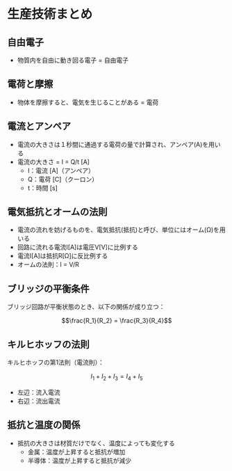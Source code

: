 # 生産技術まとめ

## 自由電子

- 物質内を自由に動き回る電子 = 自由電子

## 電荷と摩擦

- 物体を摩擦すると、電気を生じることがある = 電荷

## 電流とアンペア

- 電流の大きさは１秒間に通過する電荷の量で計算され、アンペア(A)を用いる
- 電流の大きさ = I = Q/t [A]
  - I：電流 [A]（アンペア）
  - Q：電荷 [C]（クーロン）
  - t：時間 [s]

## 電気抵抗とオームの法則

- 電流の流れを妨げるものを、電気抵抗(抵抗)と呼び、単位にはオーム(Ω)を用いる
- 回路に流れる電流I[A]は電圧V[V]に比例する
- 電流I[A]は抵抗R[Ω]に反比例する
- オームの法則：I = V/R

## ブリッジの平衡条件

ブリッジ回路が平衡状態のとき、以下の関係が成り立つ：

```math
\frac{R_1}{R_2} = \frac{R_3}{R_4}
```

## キルヒホッフの法則

キルヒホッフの第1法則（電流則）：

```math
I_1 + I_2 + I_3 = I_4 + I_5
```

- 左辺：流入電流
- 右辺：流出電流

## 抵抗と温度の関係

- 抵抗の大きさは材質だけでなく、温度によっても変化する
  - 金属：温度が上昇すると抵抗が増加
  - 半導体：温度が上昇すると抵抗が減少